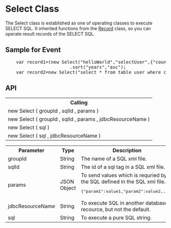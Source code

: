 <H1>Select Class</H1>

The Select class is established as one of operating classes to execute SELECT SQL.
It inherited functions from the <a href="api_record.md">Record</a> class, so you can operate result records of the SELECT SQL.

<h2>Sample for Event</h2>
<pre>
	var record1=(new Select("helloWorld","selectUser",{"country":"China"}))
						.sort("years","asc");
	var record2=new Select("select * from table_user where country='China' order years asc");
</pre>

<h2>API</h2>

<table>
<tr><th>Calling</th></tr>
<tr><td>new Select ( groupId , sqlId , params )</td></tr>
<tr><td>new Select ( groupId , sqlId , params , jdbcResourceName )</td></tr>
<tr><td>new Select ( sql )</td></tr>
<tr><td>new Select ( sql , jdbcResourceName )</td></tr>
</table>

<table>
<tr><th>Parameter</th><th>Type</th><th>Description</th></tr>
<tr><td>groupId</td><td>String</td><td>The name of a SQL xml file.</td></tr>
<tr><td>sqlId</td><td>String</td><td>The id of a sql tag in a SQL xml file.</td></tr>
<tr><td>params</td><td>JSON Object</td>
<td>To send values which is requried by the SQL defined in the SQL xml file. 
<pre>{"param1":value1,"param2":value2,...}</pre>
</td></tr>
<tr><td>jdbcResourceName</td><td>String</td><td>To execute SQL in another database recource, but not the default. </td></tr>
<tr><td>sql</td><td>String</td><td>To execute a pure SQL string.</td></tr>
</table>

